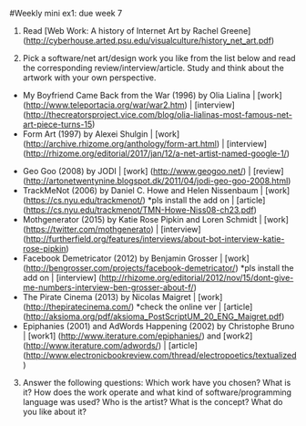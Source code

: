 #Weekly mini ex1: due week 7
	
1. Read [Web Work: A history of Internet Art by Rachel Greene] (http://cyberhouse.arted.psu.edu/visualculture/history_net_art.pdf)  
	
2. Pick a software/net art/design work you like from the list below and read the corresponding review/interview/article. Study and think about the artwork with your own perspective.
  * My Boyfriend Came Back from the War (1996) by Olia Lialina | [work] (http://www.teleportacia.org/war/war2.htm) | [interview] (http://thecreatorsproject.vice.com/blog/olia-lialinas-most-famous-net-art-piece-turns-15)  
  * Form Art (1997) by Alexei Shulgin | [work] (http://archive.rhizome.org/anthology/form-art.html) | [interview] (http://rhizome.org/editorial/2017/jan/12/a-net-artist-named-google-1/)   
  + Geo Goo (2008) by JODI | [work] (http://www.geogoo.net/) | [review] (http://artonetwentynine.blogspot.dk/2011/04/jodi-geo-goo-2008.html)
  + TrackMeNot (2006) by Daniel C. Howe and Helen Nissenbaum | [work] (https://cs.nyu.edu/trackmenot/) *pls install the add on | [article] (https://cs.nyu.edu/trackmenot/TMN-Howe-Niss08-ch23.pdf)
  + Mothgenerator (2015) by Katie Rose Pipkin and Loren Schmidt | [work] (https://twitter.com/mothgenerato) | [interview] (http://furtherfield.org/features/interviews/about-bot-interview-katie-rose-pipkin) 
  + Facebook Demetricator (2012) by Benjamin Grosser | [work]  (http://bengrosser.com/projects/facebook-demetricator/)  *pls install the add on | [interview] (http://rhizome.org/editorial/2012/nov/15/dont-give-me-numbers-interview-ben-grosser-about-f/)  
  + The Pirate Cinema (2013) by Nicolas Maigret | [work] (http://thepiratecinema.com/) *check the online ver | [article] (http://aksioma.org/pdf/aksioma_PostScriptUM_20_ENG_Maigret.pdf) 
  + Epiphanies (2001) and AdWords Happening (2002) by Christophe Bruno | [work1] (http://www.iterature.com/epiphanies/) and [work2] (http://www.iterature.com/adwords/) |  [article] (http://www.electronicbookreview.com/thread/electropoetics/textualized)

3. Answer the following questions: Which work have you chosen? What is it? How does the work operate and what kind of software/programming language was used? Who is the artist? What is the concept? What do you like about it? 
